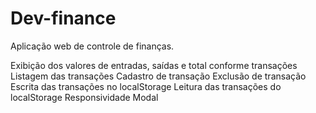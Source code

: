 # Dev-finance
Aplicação web de controle de finanças.

Exibição dos valores de entradas, saídas e total conforme transações
Listagem das transações
Cadastro de transação
Exclusão de transação
Escrita das transações no localStorage
Leitura das transações do localStorage
Responsividade
Modal
